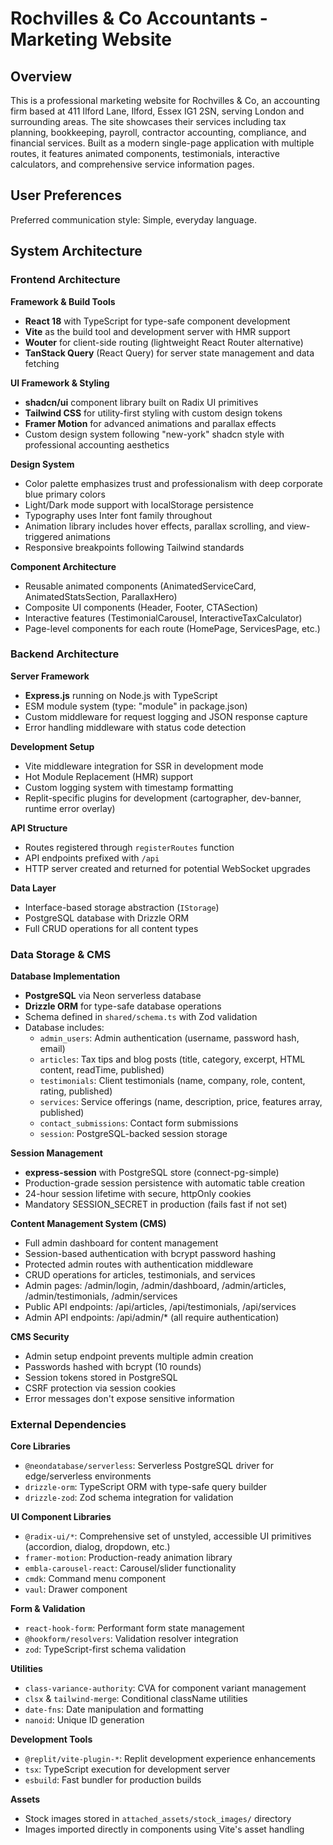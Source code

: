 # Rochvilles & Co Accountants - Marketing Website

## Overview

This is a professional marketing website for Rochvilles & Co, an accounting firm based at 411 Ilford Lane, Ilford, Essex IG1 2SN, serving London and surrounding areas. The site showcases their services including tax planning, bookkeeping, payroll, contractor accounting, compliance, and financial services. Built as a modern single-page application with multiple routes, it features animated components, testimonials, interactive calculators, and comprehensive service information pages.

## User Preferences

Preferred communication style: Simple, everyday language.

## System Architecture

### Frontend Architecture

**Framework & Build Tools**
- **React 18** with TypeScript for type-safe component development
- **Vite** as the build tool and development server with HMR support
- **Wouter** for client-side routing (lightweight React Router alternative)
- **TanStack Query** (React Query) for server state management and data fetching

**UI Framework & Styling**
- **shadcn/ui** component library built on Radix UI primitives
- **Tailwind CSS** for utility-first styling with custom design tokens
- **Framer Motion** for advanced animations and parallax effects
- Custom design system following "new-york" shadcn style with professional accounting aesthetics

**Design System**
- Color palette emphasizes trust and professionalism with deep corporate blue primary colors
- Light/Dark mode support with localStorage persistence
- Typography uses Inter font family throughout
- Animation library includes hover effects, parallax scrolling, and view-triggered animations
- Responsive breakpoints following Tailwind standards

**Component Architecture**
- Reusable animated components (AnimatedServiceCard, AnimatedStatsSection, ParallaxHero)
- Composite UI components (Header, Footer, CTASection)
- Interactive features (TestimonialCarousel, InteractiveTaxCalculator)
- Page-level components for each route (HomePage, ServicesPage, etc.)

### Backend Architecture

**Server Framework**
- **Express.js** running on Node.js with TypeScript
- ESM module system (type: "module" in package.json)
- Custom middleware for request logging and JSON response capture
- Error handling middleware with status code detection

**Development Setup**
- Vite middleware integration for SSR in development mode
- Hot Module Replacement (HMR) support
- Custom logging system with timestamp formatting
- Replit-specific plugins for development (cartographer, dev-banner, runtime error overlay)

**API Structure**
- Routes registered through `registerRoutes` function
- API endpoints prefixed with `/api`
- HTTP server created and returned for potential WebSocket upgrades

**Data Layer**
- Interface-based storage abstraction (`IStorage`)
- PostgreSQL database with Drizzle ORM
- Full CRUD operations for all content types

### Data Storage & CMS

**Database Implementation**
- **PostgreSQL** via Neon serverless database
- **Drizzle ORM** for type-safe database operations
- Schema defined in `shared/schema.ts` with Zod validation
- Database includes:
  - `admin_users`: Admin authentication (username, password hash, email)
  - `articles`: Tax tips and blog posts (title, category, excerpt, HTML content, readTime, published)
  - `testimonials`: Client testimonials (name, company, role, content, rating, published)
  - `services`: Service offerings (name, description, price, features array, published)
  - `contact_submissions`: Contact form submissions
  - `session`: PostgreSQL-backed session storage

**Session Management**
- **express-session** with PostgreSQL store (connect-pg-simple)
- Production-grade session persistence with automatic table creation
- 24-hour session lifetime with secure, httpOnly cookies
- Mandatory SESSION_SECRET in production (fails fast if not set)

**Content Management System (CMS)**
- Full admin dashboard for content management
- Session-based authentication with bcrypt password hashing
- Protected admin routes with authentication middleware
- CRUD operations for articles, testimonials, and services
- Admin pages: /admin/login, /admin/dashboard, /admin/articles, /admin/testimonials, /admin/services
- Public API endpoints: /api/articles, /api/testimonials, /api/services
- Admin API endpoints: /api/admin/* (all require authentication)

**CMS Security**
- Admin setup endpoint prevents multiple admin creation
- Passwords hashed with bcrypt (10 rounds)
- Session tokens stored in PostgreSQL
- CSRF protection via session cookies
- Error messages don't expose sensitive information

### External Dependencies

**Core Libraries**
- `@neondatabase/serverless`: Serverless PostgreSQL driver for edge/serverless environments
- `drizzle-orm`: TypeScript ORM with type-safe query builder
- `drizzle-zod`: Zod schema integration for validation

**UI Component Libraries**
- `@radix-ui/*`: Comprehensive set of unstyled, accessible UI primitives (accordion, dialog, dropdown, etc.)
- `framer-motion`: Production-ready animation library
- `embla-carousel-react`: Carousel/slider functionality
- `cmdk`: Command menu component
- `vaul`: Drawer component

**Form & Validation**
- `react-hook-form`: Performant form state management
- `@hookform/resolvers`: Validation resolver integration
- `zod`: TypeScript-first schema validation

**Utilities**
- `class-variance-authority`: CVA for component variant management
- `clsx` & `tailwind-merge`: Conditional className utilities
- `date-fns`: Date manipulation and formatting
- `nanoid`: Unique ID generation

**Development Tools**
- `@replit/vite-plugin-*`: Replit development experience enhancements
- `tsx`: TypeScript execution for development server
- `esbuild`: Fast bundler for production builds

**Assets**
- Stock images stored in `attached_assets/stock_images/` directory
- Images imported directly in components using Vite's asset handling